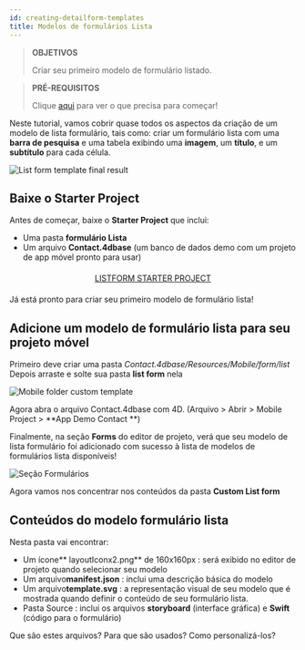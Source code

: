 ```yaml
---
id: creating-detailform-templates
title: Modelos de formulários Lista
---
```


> **OBJETIVOS**
> 
> Criar seu primeiro modelo de formulário listado.


> **PRÉ-REQUISITOS**
> 
> Clique [aqui](prerequisites.html) para ver o que precisa para começar!


Neste tutorial, vamos cobrir quase todos os aspectos da criação de um modelo de lista formulário, tais como: criar um formulário lista com uma **barra de pesquisa** e uma tabela exibindo uma **imagem**, um **título**, e um **subtítulo** para cada célula.

![List form template final result](assets/en/custom-listform/custom-template-final-result.png)

## Baixe o Starter Project

Antes de começar, baixe o **Starter Project** que inclui:

* Uma pasta **formulário Lista**
* Um arquivo **Contact.4dbase**  (um banco de dados demo com um projeto de app móvel pronto para usar)

<div markdown="1" style="text-align: center; margin-top: 20px; margin-bottom: 20px">
<a class="button"
href="https://github.com/4d-for-ios/tutorial-CustomListForm/archive/513e9d4c378ac52a2a4bf84c7a96a132aecfb1c0.zip">LISTFORM STARTER PROJECT</a>
</div>

Já está pronto para criar seu primeiro modelo de formulário lista!

## Adicione um modelo de formulário lista para seu projeto móvel

Primeiro deve criar uma pasta *Contact.4dbase/Resources/Mobile/form/list* Depois arraste e solte sua pasta  **list form** nela

![Mobile folder custom template](assets/en/custom-listform/mobile-folder-custom-template.png)

Agora abra o arquivo Contact.4dbase com 4D. (Arquivo > Abrir > Mobile Project > **App Demo Contact **)

Finalmente, na seção **Forms** do editor de projeto, verá que seu modelo de lista formulário foi adicionado com sucesso à lista de modelos de formulários lista disponíveis!

![Seção Formulários](assets/en/custom-listform/custom-listform-template.png)

Agora vamos nos concentrar nos conteúdos da pasta  **Custom List form**

## Conteúdos do modelo formulário lista

Nesta pasta vai encontrar:

* Um ícone** layoutIconx2.png** de 160x160px : será exibido no editor de projeto quando selecionar seu modelo
* Um arquivo**manifest.json** : inclui uma descrição básica do modelo
* Um arquivo**template.svg** : a representação visual de seu modelo que é mostrada quando definir o conteúdo de seu formulário lista.
* Pasta Source : inclui os arquivos **storyboard** (interface gráfica) e **Swift** (código para o formulário)

Que são estes arquivos? Para que são usados? Como personalizá-los?
